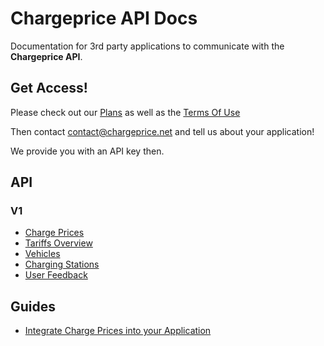 # Chargeprice API Docs

Documentation for 3rd party applications to communicate with the **Chargeprice API**.

## Get Access!

Please check out our [Plans](./plans.md) as well as the [Terms Of Use](./terms.md)

Then contact contact@chargeprice.net and tell us about your application!

We provide you with an API key then.

## API

### V1

* [Charge Prices](./api/v1/charge_prices/index.md)
* [Tariffs Overview](./api/v1/tariffs/index.md)
* [Vehicles](./api/v1/vehicles/index.md)
* [Charging Stations](./api/v1/charging_stations/index.md)
* [User Feedback](./api/v1/user_feedback/create.md)

## Guides

* [Integrate Charge Prices into your Application](./guides/integrate_charge_prices.md)